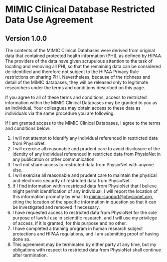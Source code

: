 # MIMIC Clinical Database Restricted Data Use Agreement

## Version 1.0.0

The contents of the MIMIC Clinical Databases were derived from original data that contained protected health information (PHI), as defined by HIPAA. The providers of the data have given scrupulous attention to the task of locating and removing all PHI, so that the remaining data can be considered de-identified and therefore not subject to the HIPAA Privacy Rule restrictions on sharing PHI. Nevertheless, because of the richness and detail of the MIMIC databases, they will be released only to legitimate researchers under the terms and conditions described on this page.

If you agree to all of these terms and conditions, access to restricted information within the MIMIC Clinical Databases may be granted to you as an individual. Your colleagues may obtain access to these data as individuals via the same procedure you are following.

If I am granted access to the MIMIC Clinical Databases, I agree to the terms and conditions below:

1. I will not attempt to identify any individual referenced in restricted data from PhysioNet.
2. I will exercise all reasonable and prudent care to avoid disclosure of the identity of any individual referenced in restricted data from PhysioNet in any publication or other communication.
3. I will not share access to restricted data from PhysioNet with anyone else.
4. I will exercise all reasonable and prudent care to maintain the physical and electronic security of restricted data from PhysioNet.
5. If I find information within restricted data from PhysioNet that I believe might permit identification of any individual, I will report the location of this information promptly by email to mimic-support@physionet.org, citing the location of the specific information in question so that it can be investigated and removed if necessary.
6. I have requested access to restricted data from PhysioNet for the sole purpose of lawful use in scientific research, and I will use my privilege of access, if it is granted, for this purpose and no other.
7. I have completed a training program in human research subject protections and HIPAA regulations, and I am submitting proof of having done so.
8. This agreement may be terminated by either party at any time, but my obligations with respect to restricted data from PhysioNet shall continue after termination.


